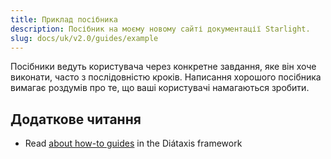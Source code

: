 ```yaml
---
title: Приклад посібника
description: Посібник на моєму новому сайті документації Starlight.
slug: docs/uk/v2.0/guides/example
---
```


Посібники ведуть користувача через конкретне завдання, яке він хоче виконати, часто з послідовністю кроків.
Написання хорошого посібника вимагає роздумів про те, що ваші користувачі намагаються зробити.

## Додаткове читання

* Read [about how-to guides](https://diataxis.fr/how-to-guides/) in the Diátaxis framework
